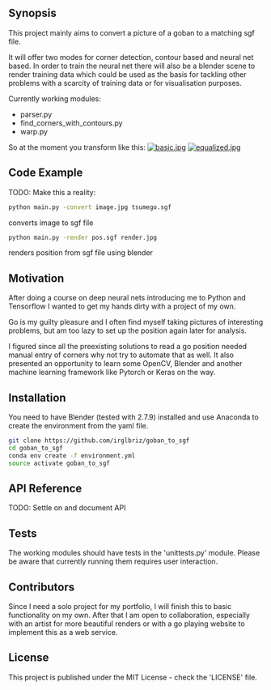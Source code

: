 ## Synopsis

This project mainly aims to convert a picture of a goban to a matching sgf file. 

It will offer two modes for corner detection, contour based and neural net based. In order to train the neural net there will also be a blender scene to render training data which could be used as the basis for tackling other problems with a scarcity of training data or for visualisation purposes.

Currently working modules:
* parser.py
* find_corners_with_contours.py
* warp.py

So at the moment you transform like this:
[![basic.jpg](https://s19.postimg.org/6sf2s2ns3/basic.jpg)](https://postimg.org/image/5ddi3cmov/)
[![equalized.jpg](https://s19.postimg.org/oigrd5ysz/equalized.jpg)](https://postimg.org/image/hs0a3qbn3/)

## Code Example

TODO: Make this a reality:

```bash
python main.py -convert image.jpg tsumego.sgf
```
converts image to sgf file

```bash
python main.py -render pos.sgf render.jpg
```
renders position from sgf file using blender

## Motivation

After doing a course on deep neural nets introducing me to Python and Tensorflow I wanted to get my hands dirty with a project of my own. 

Go is my guilty pleasure and I often find myself taking pictures of interesting problems, but am too lazy to set up the position again later for analysis. 

I figured since all the preexisting solutions to read a go position needed manual entry of corners why not try to automate that as well. It also presented an opportunity to learn some OpenCV, Blender and another machine learning framework like Pytorch or Keras on the way. 

## Installation

You need to have Blender (tested with 2.7.9) installed and use Anaconda to create the environment from the yaml file.

```bash
git clone https://github.com/irglbriz/goban_to_sgf
cd goban_to_sgf
conda env create -f environment.yml
source activate goban_to_sgf
```

## API Reference

TODO: Settle on and document API

## Tests

The working modules should have tests in the 'unittests.py' module.
Please be aware that currently running them requires user interaction.

## Contributors

Since I need a solo project for my portfolio, I will finish this to basic functionality on my own. After that I am open to collaboration, especially with an artist for more beautiful renders or with a go playing website to implement this as a web service. 

## License

This project is published under the MIT License - check the 'LICENSE' file.